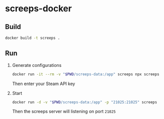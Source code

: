 # screeps-docker

## Build

```bash
docker build -t screeps .
```

## Run

1. Generate configurations

   ```bash
   docker run -it --rm -v "$PWD/screeps-data:/app" screeps npx screeps init
   ```

   Then enter your Steam API key

2. Start

   ```bash
   docker run -d -v "$PWD/screeps-data:/app" -p "21025:21025" screeps
   ```

   Then the screeps server will listening on port `21025`

   